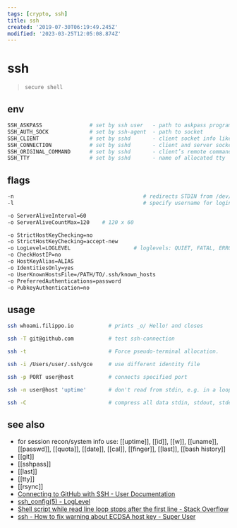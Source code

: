 ```yaml
---
tags: [crypto, ssh]
title: ssh
created: '2019-07-30T06:19:49.245Z'
modified: '2023-03-25T12:05:08.874Z'
---
```


# ssh

> `secure shell`

## env

```sh
SSH_ASKPASS               # set by ssh user   - path to askpass program
SSH_AUTH_SOCK             # set by ssh-agent  - path to socket
SSH_CLIENT                # set by sshd       - client socket info like ip from which you connected to host
SSH_CONNECTION            # set by sshd       - client and server socket info
SSH_ORIGINAL_COMMAND      # set by sshd       - client’s remote command string
SSH_TTY                   # set by sshd       - name of allocated tty
```

## flags

```sh
-n                                         # redirects STDIN from /dev/null which prevents reading from STDIN, used inside loops
-l                                         # specify username for login

-o ServerAliveInterval=60 
-o ServerAliveCountMax=120    # 120 x 60

-o StrictHostKeyChecking=no
-o StrictHostKeyChecking=accept-new
-o LogLevel=LOGLEVEL                    # loglevels: QUIET, FATAL, ERROR, INFO, VERBOSE, DEBUG, DEBUG1, DEBUG2, and DEBUG3
-o CheckHostIP=no
-o HostKeyAlias=ALIAS
-o IdentitiesOnly=yes 
-o UserKnownHostsFile=/PATH/TO/.ssh/known_hosts 
-o PreferredAuthentications=password
-o PubkeyAuthentication=no
```

## usage

```sh
ssh whoami.filippo.io           # prints _o/ Hello! and closes

ssh -T git@github.com           # test ssh-connection

ssh -t                          # Force pseudo-terminal allocation.

ssh -i /Users/user/.ssh/gce     # use different identity file

ssh -p PORT user@host           # connects specified port

ssh -n user@host 'uptime'       # don't read from stdin, e.g. in a loop

ssh -C                          # compress all data stdin, stdout, stderr, x11, tpc, unix-domain-connections via gzip
```

## see also

- for session recon/system info use: [[uptime]], [[id]], [[w]], [[uname]], [[passwd]], [[quota]], [[date]], [[cal]], [[finger]], [[last]], [[bash history]]
- [[git]]
- [[sshpass]]
- [[last]]
- [[tty]]
- [[rsync]]
- [Connecting to GitHub with SSH - User Documentation](https://help.github.com/articles/connecting-to-github-with-ssh/)
- [ssh_config(5) - LogLevel](http://man.openbsd.org/cgi-bin/man.cgi/OpenBSD-current/man5/ssh_config.5?query=ssh_config#LogLevel)
- [Shell script while read line loop stops after the first line - Stack Overflow](https://stackoverflow.com/a/13800476)
- [ssh - How to fix warning about ECDSA host key - Super User](https://superuser.com/a/421024/341187)
